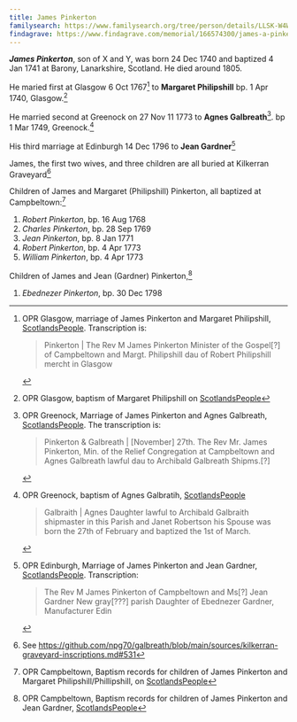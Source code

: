 ```yaml
---
title: James Pinkerton
familysearch: https://www.familysearch.org/tree/person/details/LLSK-W4W
findagrave: https://www.findagrave.com/memorial/166574300/james-a-pinkerton
---
```

***James Pinkerton***, son of X and Y, was born 24 Dec 1740 and baptized 4 Jan 1741 at Barony, Lanarkshire, Scotland.  He died around 1805.

He maried first at Glasgow 6 Oct 1767[^margaret-philipshill-marriage] to **Margaret Philipshill** bp. 1 Apr 1740, Glasgow.[^margaret-philipshill-birth]

He married second at Greenock on 27 Nov 11 1773 to **Agnes Galbreath**[^agnes-galbreath-marriage]. bp 1 Mar 1749, Greenock.[^agnes-galbreath-birth]

His third marriage at Edinburgh 14 Dec 1796 to **Jean Gardner**[^jean-gardner-marriage] 

James, the first two wives, and three children are all buried at Kilkerran Graveyard[^burial]

Children of James and Margaret (Philipshill) Pinkerton, all baptized at Campbeltown:[^children]

1. *Robert Pinkerton*, bp. 16 Aug 1768
2. *Charles Pinkerton*, bp. 28 Sep 1769
3. *Jean Pinkerton*, bp. 8 Jan 1771
4. *Robert Pinkerton*, bp. 4 Apr 1773
5. *William Pinkerton*, bp. 4 Apr 1773

Children of James and Jean (Gardner) Pinkerton,[^jean-gardner-children]

1. *Ebednezer Pinkerton*, bp. 30 Dec 1798


[^burial]: See https://github.com/npg70/galbreath/blob/main/sources/kilkerran-graveyard-inscriptions.md#531

[^margaret-philipshill-birth]: OPR Glasgow, baptism of Margaret Philipshill on [ScotlandsPeople](https://www.scotlandspeople.gov.uk/record-results?search_type=People&surname=Philipshill&forename=Margaret&forename_so=starts&from_year=1740&to_year=1740&surname_so=exact&church_type=Old%20Parish%20Registers&event=(B%20OR%20C%20OR%20S)&record_type[0]=opr_births)

[^children]: OPR Campbeltown, Baptism records for children of James Pinkerton and Margaret Philipshill/Phillipshill, on [ScotlandsPeople](https://www.scotlandspeople.gov.uk/record-results?search_type=people&event=%28B%20OR%20C%20OR%20S%29&record_type%5B0%5D=opr_births&church_type=Old%20Parish%20Registers&dl_cat=church&dl_rec=church-births-baptisms&surname=pinkerton&surname_so=exact&forename_so=starts&from_year=1768&to_year=1773&parent_names=james&parent_names_so=exact&parent_name_two=MARGARET%20PHIL&parent_name_two_so=exact&record=Church%20of%20Scotland%20%28old%20parish%20registers%29%20Roman%20Catholic%20Church%20Other%20churches&sort=asc&order=Date&field=year)

[^jean-gardner-marriage]: OPR Edinburgh, Marriage of James Pinkerton and Jean Gardner, [ScotlandsPeople](https://www.scotlandspeople.gov.uk/view-image/nrs_opr_records/9669524?image=226).  Transcription:
    > The Rev M James Pinkerton of Campbeltown and Ms[?] Jean Gardner
    > New gray[???] parish Daughter of Ebednezer Gardner, Manufacturer Edin

[^jean-gardner-children]: OPR Campbeltown, Baptism records for children of James Pinkerton and Jean Gardner, [ScotlandsPeople](https://www.scotlandspeople.gov.uk/record-results?search_type=people&event=%28B%20OR%20C%20OR%20S%29&record_type%5B0%5D=opr_births&church_type=Old%20Parish%20Registers&dl_cat=church&dl_rec=church-births-baptisms&surname=pinkerton&surname_so=exact&forename_so=starts&from_year=1774&to_year=1800&parent_names=james&parent_names_so=exact&parent_name_two_so=exact&record=Church%20of%20Scotland%20%28old%20parish%20registers%29%20Roman%20Catholic%20Church%20Other%20churches&rd_real_name%5B0%5D=CAMPBELTOWN%20%28LANDWARD%29%20OR%20CAMPBELTOWN%20%28BURGH%29%20OR%20CAMPBELTOWN&rd_display_name%5B0%5D=CAMPBELTOWN%20%28LANDWARD%29%7CCAMPBELTOWN%20%28BURGH%29%7CCAMPBELTOWN_CAMPBELTOWN&rd_label%5B0%5D=CAMPBELTOWN&rd_name%5B0%5D=CAMPBELTOWN%20%2ALANDWARD%2A%20OR%20CAMPBELTOWN%20%2ABURGH%2A%20OR%20CAMPBELTOWN)

[^agnes-galbreath-birth]: OPR Greenock, baptism of Agnes Galbratih, [ScotlandsPeople](https://www.scotlandspeople.gov.uk/view-image/nrs_opr_records/1428?image=570&return_row=0)
    > Galbraith | Agnes Daughter lawful to Archibald
    > Galbraith shipmaster in this Parish and Janet
    > Robertson his Spouse was born the 27th of February
    > and baptized the 1st of March.

[^agnes-galbreath-marriage]: OPR Greenock, Marriage of James Pinkerton and Agnes Galbreath, [ScotlandsPeople](https://www.scotlandspeople.gov.uk/view-image/nrs_opr_records/9669507?image=103&return_row=2).
The transcription is:
    > Pinkerton & Galbreath | [November] 27th. The Rev Mr. James Pinkerton, Min. of the Relief Congregation at Campbeltown
    > and Agnes Galbreath lawful dau to Archibald Galbreath Shipms.[?]

[^margaret-philipshill-marriage]: OPR Glasgow, marriage of James Pinkerton and Margaret Philipshill, [ScotlandsPeople](https://www.scotlandspeople.gov.uk/view-image/nrs_opr_records/9669532?image=42).
Transcription is:
    > Pinkerton | The Rev M James Pinkerton 
    > Minister of the Gospel[?] of Campbeltown
    > and Margt. Philipshill dau of Robert
    > Philipshill mercht in Glasgow

